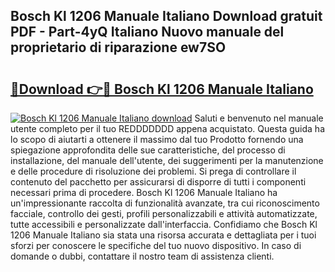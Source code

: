 ## Bosch Kl 1206 Manuale Italiano Download gratuit PDF - Part-4yQ Italiano Nuovo manuale del proprietario di riparazione ew7SO

# <h2><a href="http://dffiw23.blite.top/?on=Bosch+Kl+1206+Manuale+Italiano">🔗Download 👉🔴 Bosch Kl 1206 Manuale Italiano</a></h2>

[![Bosch Kl 1206 Manuale Italiano download](https://i.imgur.com/lujVjoI.png)](http://dffiw23.blite.top/?on=Bosch+Kl+1206+Manuale+Italiano)
Saluti e benvenuto nel manuale utente completo per il tuo REDDDDDDD appena acquistato. Questa guida ha lo scopo di aiutarti a ottenere il massimo dal tuo Prodotto fornendo una spiegazione approfondita delle sue caratteristiche, del processo di installazione, del manuale dell'utente, dei suggerimenti per la manutenzione e delle procedure di risoluzione dei problemi. Si prega di controllare il contenuto del pacchetto per assicurarsi di disporre di tutti i componenti necessari prima di procedere. Bosch Kl 1206 Manuale Italiano ha un'impressionante raccolta di funzionalità avanzate, tra cui riconoscimento facciale, controllo dei gesti, profili personalizzabili e attività automatizzate, tutte accessibili e personalizzate dall'interfaccia. Confidiamo che Bosch Kl 1206 Manuale Italiano sia stata una risorsa accurata e dettagliata per i tuoi sforzi per conoscere le specifiche del tuo nuovo dispositivo. In caso di domande o dubbi, contattare il nostro team di assistenza clienti.
